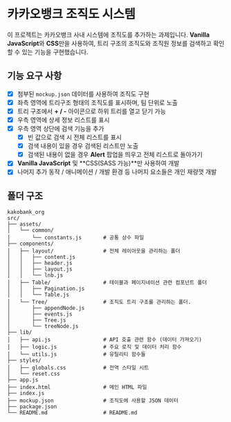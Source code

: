# 카카오뱅크 조직도 시스템

이 프로젝트는 카카오뱅크 사내 시스템에 조직도를 추가하는 과제입니다. **Vanilla JavaScript**와 **CSS**만을 사용하여, 트리 구조의 조직도와 조직원 정보를 검색하고 확인할 수 있는 기능을 구현했습니다.

## 기능 요구 사항

- [x] 첨부된 `mockup.json` 데이터를 사용하여 조직도 구현
- [x] 좌측 영역에 트리구조 형태의 조직도를 표시하며, 팀 단위로 노출
- [x] 트리 구조에서 **+ / -** 아이콘으로 하위 트리를 열고 닫기 가능
- [x] 우측 영역에 상세 정보 리스트를 표시
- [x] 우측 영역 상단에 검색 기능을 추가
  - [x] 빈 값으로 검색 시 전체 리스트를 표시
  - [x] 검색 내용이 있을 경우 검색된 리스트만 노출
  - [x] 검색된 내용이 없을 경우 **Alert** 팝업을 띄우고 전체 리스트로 돌아가기
- [x] **Vanilla JavaScript** 및 **CSS(SASS 가능)**만 사용하여 개발
- [x] 나머지 추가 동작 / 애니메이션 / 개발 환경 등 나머지 요소들은 개인 재량껏 개발

## 폴더 구조

```plaintext
kakobank_org
src/
├── assets/
│   └── common/
│       └── constants.js       # 공통 상수 파일
├── components/
│   ├── layout/                # 전체 레이아웃을 관리하는 폴더
│   │   ├── content.js
│   │   ├── header.js
│   │   ├── layout.js
│   │   └── lnb.js
│   ├── Table/                 # 테이블과 페이지네이션 관련 컴포넌트 폴더
│   │   ├── Pagination.js
│   │   └── Table.js
│   └── Tree/                  # 조직도 트리 구조를 관리하는 폴더.
│       ├── appendNode.js
│       ├── events.js
│       ├── Tree.js
│       └── treeNode.js
├── lib/
│   ├── api.js                 # API 호출 관련 함수 (데이터 가져오기)
│   ├── logic.js               # 주요 로직 및 데이터 처리 함수
│   └── utils.js               # 유틸리티 함수들
├── styles/
│   ├── globals.css            # 전역 스타일 시트
│   └── reset.css
├── app.js
├── index.html                 # 메인 HTML 파일
├── index.js
├── mockup.json                # 조직도에 사용할 JSON 데이터
├── package.json
└── README.md                  # README.md
```
